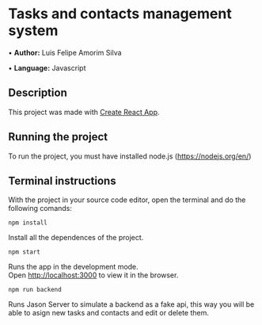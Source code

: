 <h1>Tasks and contacts management system</h1>
<p>&bull; <strong>Author:</strong> Luis Felipe Amorim Silva</p>
<p>&bull; <strong>Language:</strong> Javascript</p>

## Description
This project was made with [Create React App](https://create-react-app.dev/).


## Running the project

To run the project, you must have installed node.js (https://nodejs.org/en/)

## Terminal instructions

With the project in your source code editor, open the terminal and do the following comands:

```
npm install
```

Install all the dependences of the project.

```
npm start
```

Runs the app in the development mode.\
Open [http://localhost:3000](http://localhost:3000) to view it in the browser.

```
npm run backend
```

Runs Jason Server to simulate a backend as a fake api,
this way you will be able to asign new tasks and contacts and
edit or delete them.


